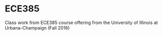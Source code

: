 # ECE385
Class work from ECE385 course offering from the University of Illinois at Urbana-Champaign (Fall 2016)

